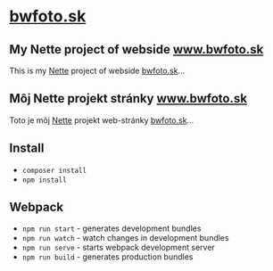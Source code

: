 # [bwfoto.sk](http://www.bwfoto.sk)

## My Nette project of webside www.bwfoto.sk

This is my [Nette](https://nette.org) project of webside [bwfoto.sk](http://www.bwfoto.sk)...

## Môj Nette projekt stránky www.bwfoto.sk

Toto je môj [Nette](https://nette.org) projekt web-stránky [bwfoto.sk](http://www.bwfoto.sk)...

## Install

- `composer install`
- `npm install`

## Webpack

- `npm run start` - generates development bundles
- `npm run watch` - watch changes in development bundles
- `npm run serve` - starts webpack development server
- `npm run build` - generates production bundles
